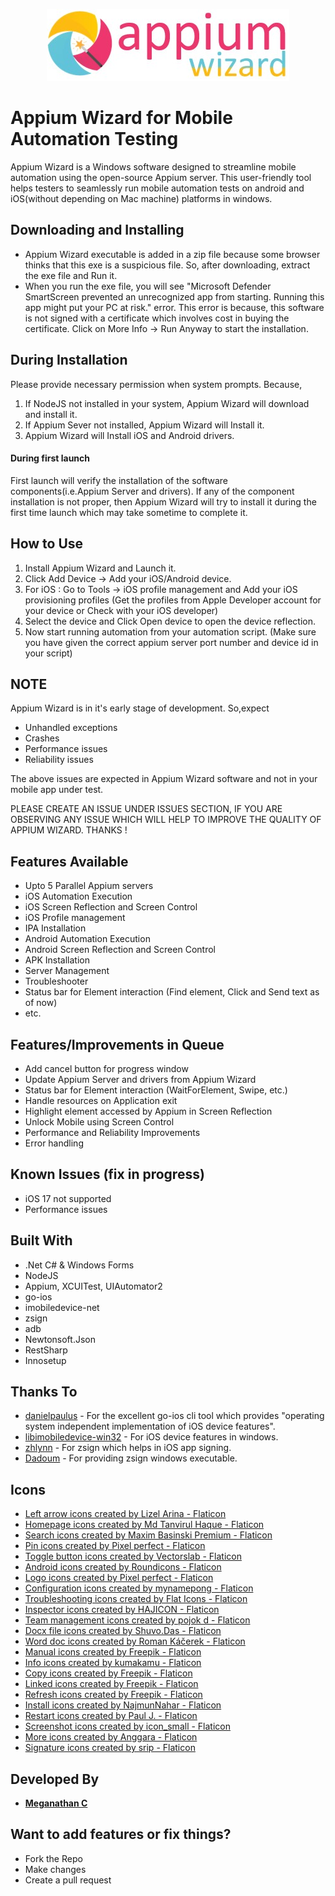 <p align="center">
  <img src="logo.jpg" alt="Appium Wizard Logo">
</p>

# Appium Wizard for Mobile Automation Testing

Appium Wizard is a Windows software designed to streamline mobile automation using the open-source Appium server. This user-friendly tool helps testers to seamlessly run mobile automation tests on android and iOS(without depending on Mac machine) platforms in windows.

## Downloading and Installing
* Appium Wizard executable is added in a zip file because some browser thinks that this exe is a suspicious file. So, after downloading, extract the exe file and Run it.
* When you run the exe file, you will see "Microsoft Defender SmartScreen prevented an unrecognized app from starting. Running this app might put your PC at risk." error. This error is because, this software is not signed with a certificate which involves cost in buying the certificate. Click on More Info -> Run Anyway to start the installation.      

## During Installation
Please provide necessary permission when system prompts. Because,
1. If NodeJS not installed in your system, Appium Wizard will download and install it.
2. If Appium Sever not installed, Appium Wizard will Install it.
3. Appium Wizard will Install iOS and Android drivers.
  
  ####  During first launch
  First launch will verify the installation of the software components(i.e.Appium Server and drivers).  If any of the component installation is not proper, then Appium Wizard will try 
to install it during the first time launch which may take sometime to complete it.

## How to Use
1. Install Appium Wizard and Launch it.<br>
2. Click Add Device -> Add your iOS/Android device.<br>
3. For iOS : Go to Tools -> iOS profile management and Add your iOS provisioning profiles (Get the profiles from Apple Developer account for your device or Check with your iOS developer)
4. Select the device and Click Open device to open the device reflection.<br>
5. Now start running automation from your automation script. (Make sure you have given the correct appium server port number and device id in your script)

## NOTE
Appium Wizard is in it's early stage of development. So,expect 
* Unhandled exceptions
* Crashes 
* Performance issues
* Reliability issues
  
The above issues are expected in Appium Wizard software and not in your mobile app under test.

PLEASE CREATE AN ISSUE UNDER ISSUES SECTION, IF YOU ARE OBSERVING ANY ISSUE WHICH WILL HELP TO IMPROVE THE QUALITY OF APPIUM WIZARD. THANKS !

## Features Available

* Upto 5 Parallel Appium servers
* iOS Automation Execution
* iOS Screen Reflection and Screen Control
* iOS Profile management
* IPA Installation
* Android Automation Execution
* Android Screen Reflection and Screen Control
* APK Installation
* Server Management
* Troubleshooter
* Status bar for Element interaction (Find element, Click and Send text as of now)
* etc.

## Features/Improvements in Queue
* Add cancel button for progress window
* Update Appium Server and drivers from Appium Wizard
* Status bar for Element interaction (WaitForElement, Swipe, etc.)
* Handle resources on Application exit
* Highlight element accessed by Appium in Screen Reflection
* Unlock Mobile using Screen Control
* Performance and Reliability Improvements
* Error handling

## Known Issues (fix in progress)
* iOS 17 not supported 
* Performance issues

## Built With
* .Net C# & Windows Forms 
* NodeJS
* Appium, XCUITest, UIAutomator2
* go-ios 
* imobiledevice-net
* zsign
* adb
* Newtonsoft.Json
* RestSharp
* Innosetup

## Thanks To
* [danielpaulus](https://github.com/danielpaulus) - For the excellent go-ios cli tool which provides "operating system independent implementation of iOS device features".
* [libimobiledevice-win32](https://github.com/libimobiledevice-win32) - For iOS device features in windows. 
* [zhlynn](https://github.com/zhlynn) - For zsign which helps in iOS app signing.
* [Dadoum](https://github.com/Dadoum/zsign-Windows) - For providing zsign windows executable.

## Icons
* <a href="https://www.flaticon.com/free-icons/left-arrow" title="left arrow icons">Left arrow icons created by Lizel Arina - Flaticon</a>
* <a href="https://www.flaticon.com/free-icons/homepage" title="homepage icons">Homepage icons created by Md Tanvirul Haque - Flaticon</a>
* <a href="https://www.flaticon.com/free-icons/search" title="search icons">Search icons created by Maxim Basinski Premium - Flaticon</a>
* <a href="https://www.flaticon.com/free-icons/pin" title="pin icons">Pin icons created by Pixel perfect - Flaticon</a>
* <a href="https://www.flaticon.com/free-icons/toggle-button" title="toggle button icons">Toggle button icons created by Vectorslab - Flaticon</a>
* <a href="https://www.flaticon.com/free-icons/android" title="android icons">Android icons created by Roundicons - Flaticon</a>
* <a href="https://www.flaticon.com/free-icons/logo" title="logo icons">Logo icons created by Pixel perfect - Flaticon</a>
* <a href="https://www.flaticon.com/free-icons/configuration" title="configuration icons">Configuration icons created by mynamepong - Flaticon</a>
* <a href="https://www.flaticon.com/free-icons/troubleshooting" title="troubleshooting icons">Troubleshooting icons created by Flat Icons - Flaticon</a>
* <a href="https://www.flaticon.com/free-icons/inspector" title="inspector icons">Inspector icons created by HAJICON - Flaticon</a>
* <a href="https://www.flaticon.com/free-icons/team-management" title="team management icons">Team management icons created by pojok d - Flaticon</a>
* <a href="https://www.flaticon.com/free-icons/docx-file" title="docx file icons">Docx file icons created by Shuvo.Das - Flaticon</a>
* <a href="https://www.flaticon.com/free-icons/word-doc" title="word doc icons">Word doc icons created by Roman Káčerek - Flaticon</a>
* <a href="https://www.flaticon.com/free-icons/manual" title="manual icons">Manual icons created by Freepik - Flaticon</a>
* <a href="https://www.flaticon.com/free-icons/info" title="info icons">Info icons created by kumakamu - Flaticon</a>
* <a href="https://www.flaticon.com/free-icons/copy" title="copy icons">Copy icons created by Freepik - Flaticon</a>
* <a href="https://www.flaticon.com/free-icons/linked" title="linked icons">Linked icons created by Freepik - Flaticon</a>
* <a href="https://www.flaticon.com/free-icons/refresh" title="refresh icons">Refresh icons created by Freepik - Flaticon</a>
* <a href="https://www.flaticon.com/free-icons/install" title="install icons">Install icons created by NajmunNahar - Flaticon</a>
* <a href="https://www.flaticon.com/free-icons/restart" title="restart icons">Restart icons created by Paul J. - Flaticon</a>
* <a href="https://www.flaticon.com/free-icons/screenshot" title="screenshot icons">Screenshot icons created by icon_small - Flaticon</a>
* <a href="https://www.flaticon.com/free-icons/more" title="more icons">More icons created by Anggara - Flaticon</a>
* <a href="https://www.flaticon.com/free-icons/signature" title="signature icons">Signature icons created by srip - Flaticon</a>

## Developed By
* [**Meganathan C**](https://mega6453.carrd.co)

## Want to add features or fix things?
* Fork the Repo
* Make changes
* Create a pull request
